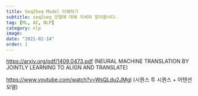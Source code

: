 ```yaml
---
title: Seq2Seq Model 이해하기
subtitle: seq2seq 모델에 대해 자세히 알아봅시다.
tag: [ML, AI, NLP]
category: nlp
image:
date: "2021-02-14"
order: 1
---
```


https://arxiv.org/pdf/1409.0473.pdf (NEURAL MACHINE TRANSLATION BY JOINTLY LEARNING TO ALIGN AND TRANSLATE)

https://www.youtube.com/watch?v=WsQLdu2JMgI (시퀀스 투 시퀀스 + 어텐션 모델)
